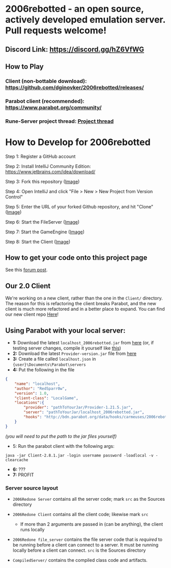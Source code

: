 # 2006rebotted - an open source, actively developed emulation server. Pull requests welcome!

## Discord Link: https://discord.gg/hZ6VfWG

## How to Play

### Client (non-bottable download): https://github.com/dginovker/2006rebotted/releases/
### Parabot client (recommended): https://www.parabot.org/community/
### Rune-Server project thread: [Project thread](https://www.rune-server.ee/runescape-development/rs2-server/projects/686444-2006rebotted-remake-server-will-allow-supply-creatable-bots.html)

# How to Develop for 2006rebotted

Step 1: Register a GitHub account

Step 2: Install IntelliJ Community Edition: https://www.jetbrains.com/idea/download/

Step 3: Fork this repository ([Image](https://i.imgur.com/PoMTxZj.png))

Step 4: Open IntelliJ and click "File > New > New Project from Version Control"

Step 5: Enter the URL of your forked Github repository, and hit "Clone" ([Image](https://i.imgur.com/5dtyoZU.png))

Step 6: Start the FileServer ([Image](https://i.imgur.com/moNKg9u.png))

Step 7: Start the GameEngine ([Image](https://i.imgur.com/RTbMxmv.png))

Step 8: Start the Client ([Image](https://i.imgur.com/dHTiU0I.png))

## How to get your code onto this project page

See this [forum post](https://2006rebotted.tk/forums/viewthread.php?forum=5&id=78).

## Our 2.0 Client

We're working on a new client, rather than the one in the `Client/` directory. The reason for this is refactoring the client breaks Parabot, and the new client is much more refactored and in a better place to expand. You can find our new client repo [Here](https://github.com/dginovker/2006rebottedClient)!

## Using Parabot with your local server:
- **1:** Download the latest `localhost_2006rebotted.jar` from [here](https://github.com/dginovker/2006rebotted/releases) (or, if testing server changes, compile it yourself like [this](https://i.imgur.com/uDrF0gl.png))
- **2:** Download the latest `Provider-version.jar` file from [here](http://v3.bdn.parabot.org/api/bot/download/default-provider?nightly=false)
- **3:** Create a file called `localhost.json` in `{user}\Documents\Parabot\servers`
- **4:** Put the following in the file
```json
{
    "name": "localhost",
    "author": "RedSparr0w",
    "version": 1.0,
    "client-class": "LocalGame",
    "locations":{
        "provider": "pathToYourJar/Provider-1.21.5.jar",
        "server": "pathToYourJar/localhost_2006rebotted.jar",
        "hooks": "http://bdn.parabot.org/data/hooks/carmeuses/2006rebotted_hooks.xml"
    }
}
```
_(you will need to put the path to the jar files yourself)_
- 5: Run the parabot client with the following args:
```fix
java -jar Client-2.8.1.jar -login username password -loadlocal -v -clearcache
```
- **6:** ???
- **7:** PROFIT

### Server source layout

- `2006Redone Server` contains all the server code; mark `src` as the Sources directory
- `2006Redone Client` contains all the client code; likewise mark `src`
  - If more than 2 arguments are passed in (can be anything), the client runs locally
- `2006Redone file_server` contains the file server code that is *required* to be running before a client can connect to a server. It must be running locally before a client can connect. `src` is the Sources directory

- `CompiledServer/` contains the compiled class code and artifacts.
